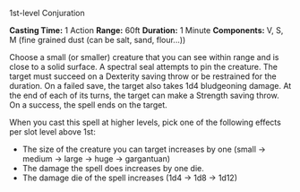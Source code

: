 1st-level Conjuration

**Casting Time:** 1 Action
**Range:** 60ft
**Duration:** 1 Minute
**Components:** V, S, M (fine grained dust (can be salt, sand, flour...))

Choose a small (or smaller) creature that you can see within range and is close to a solid surface. A spectral seal attempts to pin the creature. The target must succeed on a Dexterity saving throw or be restrained for the duration. On a failed save, the target also takes 1d4 bludgeoning damage. At the end of each of its turns, the target can make a Strength saving throw. On a success, the spell ends on the target.

When you cast this spell at higher levels, pick one of the following effects per slot level above 1st:
- The size of the creature you can target increases by one (small -> medium -> large -> huge -> gargantuan)
- The damage the spell does increases by one die.
- The damage die of the spell increases (1d4 -> 1d8 -> 1d12)